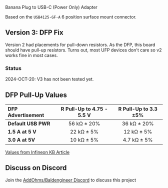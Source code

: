 Banana Plug to USB-C (Power Only) Adapter

Based on the `USB4125-GF-A` 6 position surface mount connector.

## Version 3: DFP Fix
Version 2 had placements for pull-down resistors. As the DFP, this board should have pull-up resistors. Turns out, most UFP devices don't care so v2 works fine in most cases.

### Status
2024-OCT-20: V3 has not been tested yet.

## DFP Pull-Up Values
| DFP Advertisement | R Pull-Up to 4.75 - 5.5 V | R Pull-Up to 3.3 ±5%
| :--- | :---: | :---: |
| **Default USB PWR** | 56 kΩ ± 20% | 36 kΩ ± 20% |
| **1.5 A at 5 V** | 22 kΩ ± 5%  | 12 kΩ ± 5% |
| **3.0 A at 5V** | 10 kΩ ± 5% | 4.7 kΩ ± 5% |

[Values from Infineon KB Article](https://community.infineon.com/t5/Knowledge-Base-Articles/USB-Type-C-connector-Rp-Rd-and-Ra-termination-resistors/ta-p/253544)

## Discuss on Discord
Join the [AddOhms/Baldengineer Discord](https://discord.gg/Q3xzyuWqm6) to discuss this project